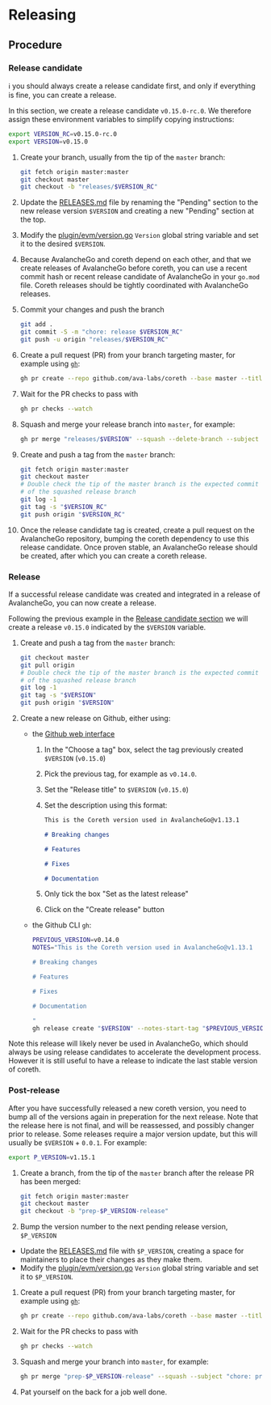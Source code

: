 # Releasing

## Procedure

### Release candidate

ℹ️ you should always create a release candidate first, and only if everything is fine, you can create a release.

In this section, we create a release candidate `v0.15.0-rc.0`. We therefore assign these environment variables to simplify copying instructions:

```bash
export VERSION_RC=v0.15.0-rc.0
export VERSION=v0.15.0
```

1. Create your branch, usually from the tip of the `master` branch:

   ```bash
   git fetch origin master:master
   git checkout master
   git checkout -b "releases/$VERSION_RC"
   ```

1. Update the [RELEASES.md](../../RELEASES.md) file by renaming the "Pending" section to the new release version `$VERSION` and creating a new "Pending" section at the top.

1. Modify the [plugin/evm/version.go](../../plugin/evm/version.go) `Version` global string variable and set it to the desired `$VERSION`.

1. Because AvalancheGo and coreth depend on each other, and that we create releases of AvalancheGo before coreth, you can use a recent commit hash or recent release candidate of AvalancheGo in your `go.mod` file. Coreth releases should be tightly coordinated with AvalancheGo releases.

1. Commit your changes and push the branch

   ```bash
   git add .
   git commit -S -m "chore: release $VERSION_RC"
   git push -u origin "releases/$VERSION_RC"
   ```

1. Create a pull request (PR) from your branch targeting master, for example using [`gh`](https://cli.github.com/):

   ```bash
   gh pr create --repo github.com/ava-labs/coreth --base master --title "chore: release $VERSION_RC"
   ```

1. Wait for the PR checks to pass with

   ```bash
   gh pr checks --watch
   ```

1. Squash and merge your release branch into `master`, for example:

   ```bash
   gh pr merge "releases/$VERSION" --squash --delete-branch --subject "chore: release $VERSION" --body "\n- Update AvalancheGo from v1.12.3 to v1.13.0"
   ```

1. Create and push a tag from the `master` branch:

   ```bash
   git fetch origin master:master
   git checkout master
   # Double check the tip of the master branch is the expected commit
   # of the squashed release branch
   git log -1
   git tag -s "$VERSION_RC"
   git push origin "$VERSION_RC"
   ```

1. Once the release candidate tag is created, create a pull request on the AvalancheGo repository, bumping the coreth dependency to use this release candidate. Once proven stable, an AvalancheGo release should be created, after which you can create a coreth release.

### Release

If a successful release candidate was created and integrated in a release of AvalancheGo, you can now create a release.

Following the previous example in the [Release candidate section](#release-candidate) we will create a release `v0.15.0` indicated by the `$VERSION` variable.

1. Create and push a tag from the `master` branch:

   ```bash
   git checkout master
   git pull origin
   # Double check the tip of the master branch is the expected commit
   # of the squashed release branch
   git log -1
   git tag -s "$VERSION"
   git push origin "$VERSION"
   ```

1. Create a new release on Github, either using:

   - the [Github web interface](https://github.com/ava-labs/coreth/releases/new)

     1. In the "Choose a tag" box, select the tag previously created `$VERSION` (`v0.15.0`)

     1. Pick the previous tag, for example as `v0.14.0`.

     1. Set the "Release title" to `$VERSION` (`v0.15.0`)

     1. Set the description using this format:

        ```markdown
        This is the Coreth version used in AvalancheGo@v1.13.1

        # Breaking changes

        # Features

        # Fixes

        # Documentation

        ```

     1. Only tick the box "Set as the latest release"

     1. Click on the "Create release" button

   - the Github CLI `gh`:

     ```bash
     PREVIOUS_VERSION=v0.14.0
     NOTES="This is the Coreth version used in AvalancheGo@v1.13.1

     # Breaking changes

     # Features

     # Fixes

     # Documentation

     "
     gh release create "$VERSION" --notes-start-tag "$PREVIOUS_VERSION" --notes-from-tag "$VERSION" --title "$VERSION" --notes "$NOTES" --verify-tag
     ```

Note this release will likely never be used in AvalancheGo, which should always be using release candidates to accelerate the development process. However it is still useful to have a release to indicate the last stable version of coreth.

### Post-release

After you have successfully released a new coreth version, you need to bump all of the versions again in preperation for the next release. Note that the release here is not final, and will be reassessed, and possibly changer prior to release. Some releases require a major version update, but this will usually be `$VERSION` + `0.0.1`. For example:

```bash
export P_VERSION=v1.15.1
```

1. Create a branch, from the tip of the `master` branch after the release PR has been merged:
   ```bash
   git fetch origin master:master
   git checkout master
   git checkout -b "prep-$P_VERSION-release"
   ```
1. Bump the version number to the next pending release version, `$P_VERSION`

- Update the [RELEASES.md](../../RELEASES.md) file with `$P_VERSION`, creating a space for maintainers to place their changes as they make them.
- Modify the [plugin/evm/version.go](../../plugin/evm/version.go) `Version` global string variable and set it to `$P_VERSION`.

1. Create a pull request (PR) from your branch targeting master, for example using [`gh`](https://cli.github.com/):
   ```bash
   gh pr create --repo github.com/ava-labs/coreth --base master --title "chore: prep next release $P_VERSION"
   ```
1. Wait for the PR checks to pass with
   ```bash
   gh pr checks --watch
   ```
1. Squash and merge your branch into `master`, for example:
   ```bash
   gh pr merge "prep-$P_VERSION-release" --squash --subject "chore: prep next release $P_VERSION"
   ```
1. Pat yourself on the back for a job well done.
